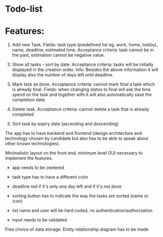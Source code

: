 # Todo-list

# Features:
1. Add new Task. Fields: task type (predefined list eg. work, home, hobby), name, deadline, estimated time. Acceptance criteria: task cannot be in the past, estimation cannot be negative value.

2. Show all tasks - sort by date: Acceptance criteria: tasks will be initially displayed in the creation order. Info: Besides the above information it will display also the number of days left until deadline.

3. Mark task as done. Acceptance criteria: cannot mark final a task which is already final. Fields: when changing status to final will ask the time spend on the task and together with it will also automatically save the completion date.

4. Delete task. Acceptance criteria: cannot delete a task that is already completed

5. Sort task by expiry date (ascending and descending)

The app has to have backend and frontend (design architecture and technology chosen by candidate but also has to be able to speak about other known technologies). 

Minimalistic layout on the front end, minimum level GUI necessary to implement the features.

- app needs to be centered

- task type has to have a different color

- deadline red if it's only one day left and if it's not done

- sorting button has to indicate the way the tasks are sorted (name or icon)

- list name and user will be hard coded, no authentication/authorization

- input needs to be validated

Free choice of data storage. Entity relationship diagram has to be made

